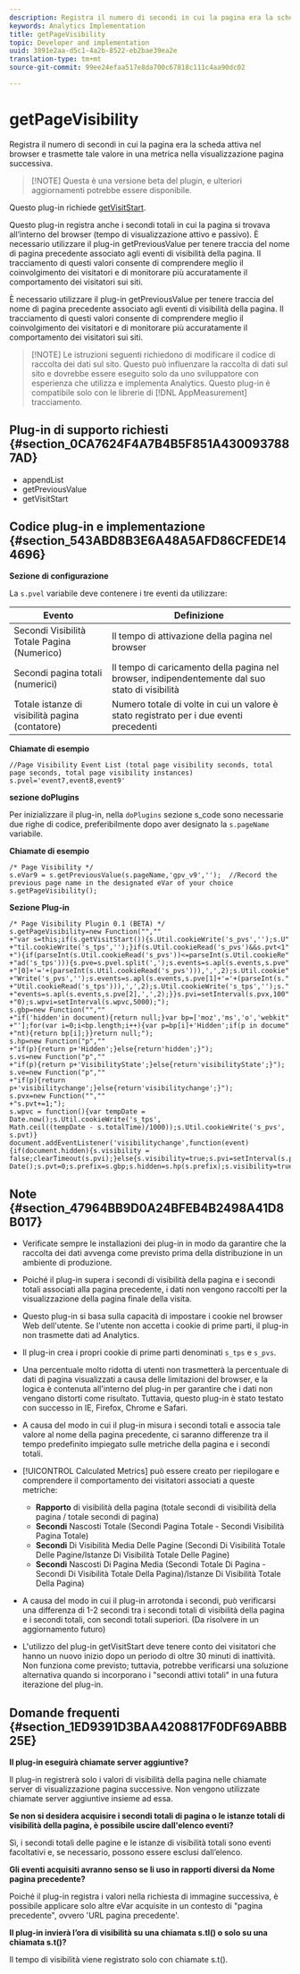 ```yaml
---
description: Registra il numero di secondi in cui la pagina era la scheda attiva nel browser e trasmette tale valore in una metrica nella visualizzazione pagina successiva.
keywords: Analytics Implementation
title: getPageVisibility
topic: Developer and implementation
uuid: 3891e2aa-d5c1-4a2b-8522-eb2bae39ea2e
translation-type: tm+mt
source-git-commit: 99ee24efaa517e8da700c67818c111c4aa90dc02

---
```



# getPageVisibility

Registra il numero di secondi in cui la pagina era la scheda attiva nel browser e trasmette tale valore in una metrica nella visualizzazione pagina successiva.

> [!NOTE] Questa è una versione beta del plugin, e ulteriori aggiornamenti potrebbe essere disponibile.

Questo plug-in richiede [getVisitStart](/help/implement/js-implementation/plugins/getvisitstart.md).

Questo plug-in registra anche i secondi totali in cui la pagina si trovava all’interno del browser (tempo di visualizzazione attivo e passivo). È necessario utilizzare il plug-in getPreviousValue per tenere traccia del nome di pagina precedente associato agli eventi di visibilità della pagina. Il tracciamento di questi valori consente di comprendere meglio il coinvolgimento dei visitatori e di monitorare più accuratamente il comportamento dei visitatori sui siti.

È necessario utilizzare il plug-in getPreviousValue per tenere traccia del nome di pagina precedente associato agli eventi di visibilità della pagina. Il tracciamento di questi valori consente di comprendere meglio il coinvolgimento dei visitatori e di monitorare più accuratamente il comportamento dei visitatori sui siti.

> [!NOTE] Le istruzioni seguenti richiedono di modificare il codice di raccolta dei dati sul sito. Questo può influenzare la raccolta di dati sul sito e dovrebbe essere eseguito solo da uno sviluppatore con esperienza che utilizza e implementa Analytics. Questo plug-in è compatibile solo con le librerie di [!DNL AppMeasurement] tracciamento.

## Plug-in di supporto richiesti {#section_0CA7624F4A7B4B5F851A4300937887AD}

* appendList
* getPreviousValue
* getVisitStart

## Codice plug-in e implementazione {#section_543ABD8B3E6A48A5AFD86CFEDE144696}

**Sezione di configurazione**

La `s.pvel` variabile deve contenere i tre eventi da utilizzare:

| Evento | Definizione |
|---|---|
| Secondi Visibilità Totale Pagina (Numerico) | Il tempo di attivazione della pagina nel browser |
| Secondi pagina totali (numerici) | Il tempo di caricamento della pagina nel browser, indipendentemente dal suo stato di visibilità |
| Totale istanze di visibilità pagina (contatore) | Numero totale di volte in cui un valore è stato registrato per i due eventi precedenti |

**Chiamate di esempio**

```
//Page Visibility Event List (total page visibility seconds, total page seconds, total page visibility instances) 
s.pvel='event7,event8,event9' 
```

**sezione doPlugins**

Per inizializzare il plug-in, nella `doPlugins` sezione s_code sono necessarie due righe di codice, preferibilmente dopo aver designato la `s.pageName` variabile.

**Chiamate di esempio**

```
/* Page Visibility */ 
s.eVar9 = s.getPreviousValue(s.pageName,'gpv_v9','');  //Record the previous page name in the designated eVar of your choice 
s.getPageVisibility(); 
```

**Sezione Plug-in**

```
/* Page Visibility Plugin 0.1 (BETA) */ 
s.getPageVisibility=new Function("","" 
+"var s=this;if(s.getVisitStart()){s.Util.cookieWrite('s_pvs','');s.U" 
+"til.cookieWrite('s_tps','');}if(s.Util.cookieRead('s_pvs')&&s.pvt<1" 
+"){if(parseInt(s.Util.cookieRead('s_pvs'))<=parseInt(s.Util.cookieRe" 
+"ad('s_tps'))){s.pve=s.pvel.split(',');s.events=s.apl(s.events,s.pve" 
+"[0]+'='+(parseInt(s.Util.cookieRead('s_pvs'))),',',2);s.Util.cookie" 
+"Write('s_pvs','');s.events=s.apl(s.events,s.pve[1]+'='+(parseInt(s." 
+"Util.cookieRead('s_tps'))),',',2);s.Util.cookieWrite('s_tps','');s." 
+"events=s.apl(s.events,s.pve[2],',',2);}}s.pvi=setInterval(s.pvx,100" 
+"0);s.wpvi=setInterval(s.wpvc,5000);"); 
s.gbp=new Function("","" 
+"if('hidden'in document){return null;}var bp=['moz','ms','o','webkit" 
+"'];for(var i=0;i<bp.length;i++){var p=bp[i]+'Hidden';if(p in docume" 
+"nt){return bp[i];}}return null;"); 
s.hp=new Function("p","" 
+"if(p){return p+'Hidden';}else{return'hidden';}"); 
s.vs=new Function("p","" 
+"if(p){return p+'VisibilityState';}else{return'visibilityState';}"); 
s.ve=new Function("p","" 
+"if(p){return p+'visibilitychange';}else{return'visibilitychange';}"); 
s.pvx=new Function("","" 
+"s.pvt+=1;"); 
s.wpvc = function(){var tempDate = Date.now();s.Util.cookieWrite('s_tps', 
Math.ceil((tempDate - s.totalTime)/1000));s.Util.cookieWrite('s_pvs', s.pvt)} 
document.addEventListener('visibilitychange',function(event){if(document.hidden){s.visibility = false;clearTimeout(s.pvi);}else{s.visibility=true;s.pvi=setInterval(s.pvx,1000);}});s.totalTime=new Date();s.pvt=0;s.prefix=s.gbp;s.hidden=s.hp(s.prefix);s.visibility=true;s.visibilityState=s.vs(s.prefix);s.visibilityEvent=s.ve(s.prefix); 
```

## Note {#section_47964BB9D0A24BFEB4B2498A41D8B017}

* Verificate sempre le installazioni dei plug-in in modo da garantire che la raccolta dei dati avvenga come previsto prima della distribuzione in un ambiente di produzione.
* Poiché il plug-in supera i secondi di visibilità della pagina e i secondi totali associati alla pagina precedente, i dati non vengono raccolti per la visualizzazione della pagina finale della visita.
* Questo plug-in si basa sulla capacità di impostare i cookie nel browser Web dell'utente. Se l'utente non accetta i cookie di prime parti, il plug-in non trasmette dati ad Analytics.
* Il plug-in crea i propri cookie di prime parti denominati `s_tps` e `s_pvs`.

* Una percentuale molto ridotta di utenti non trasmetterà la percentuale di dati di pagina visualizzati a causa delle limitazioni del browser, e la logica è contenuta all'interno del plug-in per garantire che i dati non vengano distorti come risultato. Tuttavia, questo plug-in è stato testato con successo in IE, Firefox, Chrome e Safari.
* A causa del modo in cui il plug-in misura i secondi totali e associa tale valore al nome della pagina precedente, ci saranno differenze tra il tempo predefinito impiegato sulle metriche della pagina e i secondi totali.
* [!UICONTROL Calculated Metrics] può essere creato per riepilogare e comprendere il comportamento dei visitatori associati a queste metriche:

   * **Rapporto** di visibilità della pagina (totale secondi di visibilità della pagina / totale secondi di pagina)
   * **Secondi** Nascosti Totale (Secondi Pagina Totale - Secondi Visibilità Pagina Totale)
   * **Secondi** Di Visibilità Media Delle Pagine (Secondi Di Visibilità Totale Delle Pagine/Istanze Di Visibilità Totale Delle Pagine)
   * **Secondi** Nascosti Di Pagina Media (Secondi Totale Di Pagina - Secondi Di Visibilità Totale Della Pagina)/Istanze Di Visibilità Totale Della Pagina)

* A causa del modo in cui il plug-in arrotonda i secondi, può verificarsi una differenza di 1-2 secondi tra i secondi totali di visibilità della pagina e i secondi totali, con secondi totali superiori. (Da risolvere in un aggiornamento futuro)
* L'utilizzo del plug-in getVisitStart deve tenere conto dei visitatori che hanno un nuovo inizio dopo un periodo di oltre 30 minuti di inattività. Non funziona come previsto; tuttavia, potrebbe verificarsi una soluzione alternativa quando si incorporano i "secondi attivi totali" in una futura iterazione del plug-in.

## Domande frequenti {#section_1ED9391D3BAA4208817F0DF69ABBB25E}

**Il plug-in eseguirà chiamate server aggiuntive?**

Il plug-in registrerà solo i valori di visibilità della pagina nelle chiamate server di visualizzazione pagina successive. Non vengono utilizzate chiamate server aggiuntive insieme ad essa.

**Se non si desidera acquisire i secondi totali di pagina o le istanze totali di visibilità della pagina, è possibile uscire dall'elenco eventi?**

Sì, i secondi totali delle pagine e le istanze di visibilità totali sono eventi facoltativi e, se necessario, possono essere esclusi dall’elenco.

**Gli eventi acquisiti avranno senso se li uso in rapporti diversi da Nome pagina precedente?**

Poiché il plug-in registra i valori nella richiesta di immagine successiva, è possibile applicare solo altre eVar acquisite in un contesto di "pagina precedente", ovvero 'URL pagina precedente'.

**Il plug-in invierà l’ora di visibilità su una chiamata s.tl() o solo su una chiamata s.t()?**

Il tempo di visibilità viene registrato solo con chiamate s.t().
